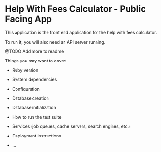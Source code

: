 # Help With Fees Calculator - Public Facing App

This application is the front end application for the help with fees calculator.

To run it, you will also need an API server running.

@TODO Add more to readme

Things you may want to cover:

* Ruby version

* System dependencies

* Configuration

* Database creation

* Database initialization

* How to run the test suite

* Services (job queues, cache servers, search engines, etc.)

* Deployment instructions

* ...
